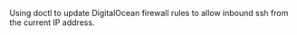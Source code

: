 Using doctl to update DigitalOcean firewall rules to allow inbound ssh from the current IP address.
